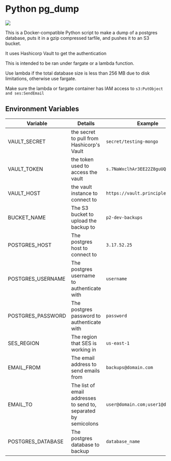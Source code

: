 # Python pg_dump

[![](https://images.microbadger.com/badges/image/clevyr/pg_dump-python.svg)](https://microbadger.com/images/clevyr/pg_dump-python "Get your own image badge on microbadger.com")

This is a Docker-compatible Python script to make a dump of a postgres database, puts it in a gzip compressed tarfile, and pushes it to an S3 bucket.

It uses Hashicorp Vault to get the authentication

This is intended to be ran under fargate or a lambda function.

Use lambda if the total database size is less than 256 MB due to disk limitations, otherwise use fargate.

Make sure the lambda or fargate container has IAM access to `s3:PutObject and ses:SendEmail`

## Environment Variables

|     Variable      |                             Details                             |              Example               |
| ----------------- | --------------------------------------------------------------- | ---------------------------------- |
| VAULT_SECRET      | the secret to pull from Hashicorp's Vault                       | `secret/testing-mongo`             |
| VAULT_TOKEN       | the token used to access the vault                              | `s.7NaWxclhAr3EE22Z8guUQXw6`       |
| VAULT_HOST        | the vault instance to connect to                                | `https://vault.principle-two.com`  |
| BUCKET_NAME       | The S3 bucket to upload the backup to                           | `p2-dev-backups`                   |
| POSTGRES_HOST     | The postgres host to connect to                                 | `3.17.52.25`                       |
| POSTGRES_USERNAME | The postgres username to authenticate with                      | `username`                         |
| POSTGRES_PASSWORD | The postgres password to authenticate with                      | `password`                         |
| SES_REGION        | The region that SES is working in                               | `us-east-1`                        |
| EMAIL_FROM        | The email address to send emails from                           | `backups@domain.com`               |
| EMAIL_TO          | The list of email addresses to send to, separated by semicolons | `user@domain.com;user1@domain.com` |
| POSTGRES_DATABASE | The postgres database to backup                                 | `database_name`                    |
